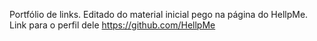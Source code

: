 Portfólio de links.
Editado do material inicial pego na página do HellpMe.
Link para o perfil dele https://github.com/HellpMe
